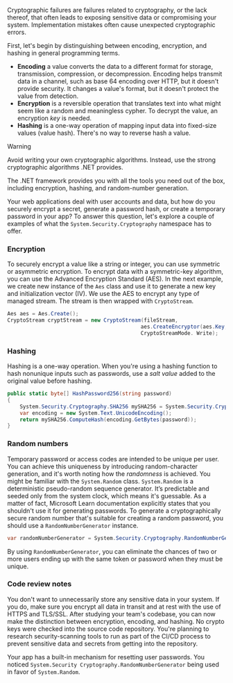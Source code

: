 Cryptographic failures are failures related to cryptography, or the lack thereof, that often leads to exposing sensitive data or compromising your system. Implementation mistakes often cause unexpected cryptographic errors.

First, let's begin by distinguishing between encoding, encryption, and hashing in general programming terms.

- **Encoding** a value converts the data to a different format for storage, transmission, compression, or decompression. Encoding helps transmit data in a channel, such as base 64 encoding over HTTP, but it doesn't provide security. It changes a value's format, but it doesn't protect the value from detection.
- **Encryption** is a reversible operation that translates text into what might seem like a random and meaningless cypher. To decrypt the value, an encryption *key* is needed.
- **Hashing** is a one-way operation of mapping input data into fixed-size values (value hash). There's no way to reverse hash a value.

> [!WARNING]
> Avoid writing your own cryptographic algorithms. Instead, use the strong cryptographic algorithms .NET provides.

The .NET framework provides you with all the tools you need out of the box, including encryption, hashing, and random-number generation.

Your web applications deal with user accounts and data, but how do you securely encrypt a secret, generate a password hash, or create a temporary password in your app? To answer this question, let's explore a couple of examples of what the ``System.Security.Cryptography`` namespace has to offer.

### Encryption

To securely encrypt a value like a string or integer, you can use symmetric or asymmetric encryption. To encrypt data with a symmetric-key algorithm, you can use the Advanced Encryption Standard (AES). In the next example, we create new instance of the `Aes` class and use it to generate a new key and initialization vector (IV).​ We use the AES to encrypt any type of managed stream. The stream is then wrapped with `CryptoStream`.

 ```csharp
Aes aes = Aes.Create();​
CryptoStream cryptStream = new CryptoStream(fileStream,
                                            ​aes.CreateEncryptor(aes.Key, aes.VI),​
                                            CryptoStreamMode. Write);
 ```

### Hashing

Hashing is a one-way operation. When you're using a hashing function to hash nonunique inputs such as passwords, use a *salt value* added to the original value before hashing.

```csharp
public static byte[] HashPassword256(string password)​
{​
    System.Security.Cryptography.SHA256 mySHA256 = System.Security.Cryptography.SHA256.Create();​
    var encoding = new System.Text.UnicodeEncoding();​
    return mySHA256.ComputeHash(encoding.GetBytes(password));​
}        
```

### Random numbers

Temporary password or access codes are intended to be unique per user. You can achieve this uniqueness by introducing random-character generation, and it's worth noting how the *randomness* is achieved. You might be familiar with the `System.Random` class. `System.Random` is a deterministic pseudo-random sequence generator. It’s predictable and seeded only from the system clock, which means it's guessable. As a matter of fact, Microsoft Learn documentation explicitly states that you shouldn't use it for generating passwords. To generate a cryptographically secure random number that's suitable for creating a random password, you should use a `RandomNumberGenerator` instance.

```csharp
var randomNumberGenerator = System.Security.Cryptography.RandomNumberGenerator.Create();​
```

By using `RandomNumberGenerator`, you can eliminate the chances of two or more users ending up with the same token or password when they must be unique.

### Code review notes

You don't want to unnecessarily store any sensitive data in your system. If you do, make sure you encrypt all data in transit and at rest with the use of HTTPS and TLS/SSL. After studying your team's codebase, you can now make the distinction between encryption, encoding, and hashing. No crypto keys were checked into the source code repository. You're planning to research security-scanning tools to run as part of the CI/CD process to prevent sensitive data and secrets from getting into the repository.

Your app has a built-in mechanism for resetting user passwords. You noticed `System.Security Cryptography.RandomNumberGenerator` being used in favor of `System.Random`.
